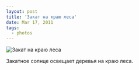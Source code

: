```yaml
---
layout: post
title: 'Закат на краю леса'
date: Mar 17, 2011
tags:
  - photos
---
```


![Закат на краю леса](photo://225)

Закатное солнце освещает деревья на краю леса.
